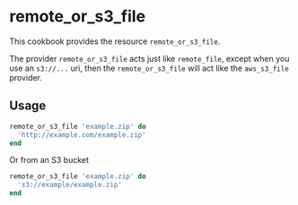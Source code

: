# remote_or_s3_file

This cookbook provides the resource `remote_or_s3_file`.

The provider `remote_or_s3_file` acts just like `remote_file`, except when you
use an `s3://...` uri, then the `remote_or_s3_file` will act like the
`aws_s3_file` provider.

## Usage

```ruby
remote_or_s3_file 'example.zip' do
  'http://example.com/example.zip'
end
```

Or from an S3 bucket

```ruby
remote_or_s3_file 'example.zip' do
  's3://example/example.zip'
end
```
